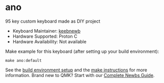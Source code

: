 # ano

95 key custom keyboard made as DIY project

* Keyboard Maintainer: [keebnewb](https://github.com/sauvehoo)
* Hardware Supported: Proton C
* Hardware Availability: Not available

Make example for this keyboard (after setting up your build environment):

    make ano:default

See the [build environment setup](https://docs.qmk.fm/#/getting_started_build_tools) and the [make instructions](https://docs.qmk.fm/#/getting_started_make_guide) for more information. Brand new to QMK? Start with our [Complete Newbs Guide](https://docs.qmk.fm/#/newbs).
